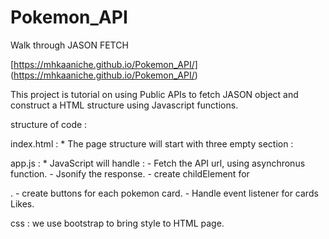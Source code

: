 # Pokemon_API
Walk through JASON FETCH

[https://mhkaaniche.github.io/Pokemon_API/] (https://mhkaaniche.github.io/Pokemon_API/)

This project is tutorial on using Public APIs to fetch JASON object and construct a HTML structure using Javascript functions.

structure of code : 

index.html : 
    * The page structure will start with three empty section :
        <head></head> 
        <main></main>
        <footer></footer>

app.js : 
    * JavaScript will handle :
        - Fetch the API url, using asynchronus function.
        - Jsonify the response.
        - create childElement for <main>.
        - create buttons for each pokemon card. 
        - Handle event listener for cards Likes.

css :
    we use bootstrap to bring style to HTML page.
